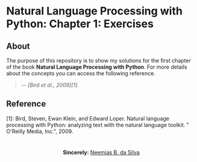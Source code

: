 # Natural Language Processing with Python: Chapter 1: Exercises

## About

The purpose of this repository is to show my solutions for the first chapter of the book **Natural Language Processing with Python**. For more details about the concepts you can access the following reference.

> -- <cite>[Bird et al., 2009][1]</cite>.

## Reference

[1]: Bird, Steven, Ewan Klein, and Edward Loper. Natural language processing with Python: analyzing text with the natural language toolkit. " O'Reilly Media, Inc.", 2009.

#

<p align="center"><b>Sincerely:</b> <a href="https://github.com/neemiasbsilva">Neemias B. da Silva</a></p>

#
